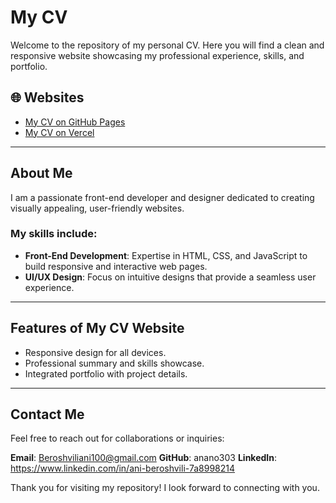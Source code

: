 # My CV  

Welcome to the repository of my personal CV. Here you will find a clean and responsive website showcasing my professional experience, skills, and portfolio.  

## 🌐 Websites  
- [My CV on GitHub Pages](https://anano303.github.io/my-cv/)  
- [My CV on Vercel](https://ani-beroshvili.vercel.app/)  

---

## About Me  
I am a passionate front-end developer and designer dedicated to creating visually appealing, user-friendly websites.  

### My skills include:  
- **Front-End Development**: Expertise in HTML, CSS, and JavaScript to build responsive and interactive web pages.  
- **UI/UX Design**: Focus on intuitive designs that provide a seamless user experience.  

---

## Features of My CV Website  
- Responsive design for all devices.  
- Professional summary and skills showcase.  
- Integrated portfolio with project details.  

---

## Contact Me
Feel free to reach out for collaborations or inquiries:

**Email**: Beroshviliani100@gmail.com
**GitHub**: anano303
**LinkedIn**: https://www.linkedin.com/in/ani-beroshvili-7a8998214

Thank you for visiting my repository! I look forward to connecting with you.
